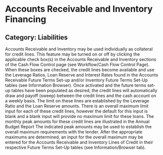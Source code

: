 # Accounts Receivable and Inventory Financing
## Category: Liabilities
Accounts Receivable and Inventory may be used individually as collateral for credit lines.
This feature may be turned on or off by clicking the applicable check box(s) in the Accounts Receivable and Inventory sections of the Cash Flow Control page (see Workflow/Cash Flow Control Page). When these boxes are checked, the credit lines become available and use the Leverage Ratios, Loan Reserve and Interest Rates found in the Accounts Receivable Future Terms Set-up and/or Inventory Future Terms Set-Up tables (see Information Browser). Once activated and the future terms set-up tables have been populated as desired, the credit lines will automatically draw and payoff (sweep) between the credit lines and the cash account on a weekly basis.
The limit on these lines are established by the Leverage Ratio and the Loan Reserve amounts. There is an overall maximum limit input for each of these credit lines, however the default for this input is blank and a blank input will provide no maximum limit for these loans.
The monthly peak amounts for these credit lines are illustrated in the Annual Budget Report The indicated peak amounts may be used to establish the overall maximum requirements with the lender. After the appropriate maximums are determined, an input for the overall maximum may be entered for the Accounts Receivable and Inventory Lines of Credit in their respective Future Terms Set-Up tables (see Information/Browser tab).
